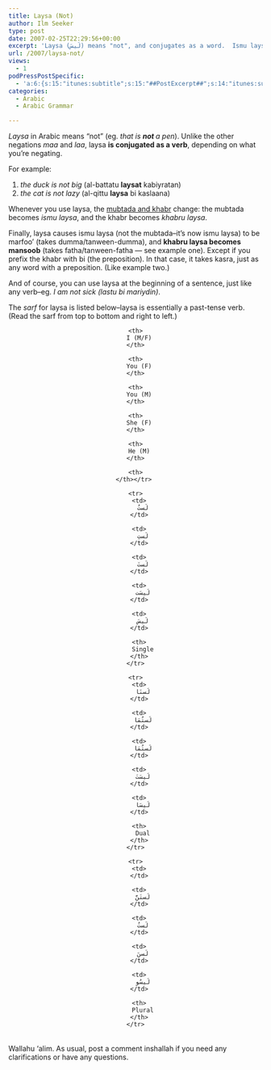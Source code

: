 ```yaml
---
title: Laysa (Not)
author: Ilm Seeker
type: post
date: 2007-02-25T22:29:56+00:00
excerpt: 'Laysa (لَيسَ) means "not", and conjugates as a word.  Ismu laysa takes dumma, and khabru laysa takes fatha. Two examples of laysa, including with bi.'
url: /2007/laysa-not/
views:
  - 1
podPressPostSpecific:
  - 'a:6:{s:15:"itunes:subtitle";s:15:"##PostExcerpt##";s:14:"itunes:summary";s:15:"##PostExcerpt##";s:15:"itunes:keywords";s:17:"##WordPressCats##";s:13:"itunes:author";s:10:"##Global##";s:15:"itunes:explicit";s:2:"No";s:12:"itunes:block";s:2:"No";}'
categories:
  - Arabic
  - Arabic Grammar

---
```

<dfn title="لَيسَ">Laysa</dfn> in Arabic means &#8220;not&#8221; (eg. <dfn title="هَاذَا لَيسَ قَلَمً">that is <strong>not </strong>a pen</dfn>). Unlike the other negations <dfn title="مَا">maa</dfn> and <dfn title="لا">laa</dfn>, laysa **is conjugated as a verb**, depending on what you&#8217;re negating.

For example:

  1. <dfn title="البَطَّةُ لَيسَت كَبِيرَةً">the duck is not big</dfn> (al-battatu **laysat** kabiyratan)
  2. <dfn title="القِطُّ لَيسَ بِكَسلانَ">the cat is not lazy</dfn> (al-qittu **laysa** bi kaslaana)

Whenever you use laysa, the [mubtada and khabr][1] change: the mubtada becomes <dfn title="إسمُ لَيسَ">ismu laysa</dfn>, and the khabr becomes <dfn title="خَبرُ لَيسَ">khabru laysa</dfn>.

Finally, laysa causes ismu laysa (not the mubtada&#8211;it&#8217;s now ismu laysa) to be marfoo&#8217; (takes dumma/tanween-dumma), and **khabru laysa becomes mansoob** (takes fatha/tanween-fatha &#8212; see example one). Except if you prefix the khabr with bi (the preposition). In that case, it takes kasra, just as any word with a preposition. (Like example two.)

And of course, you can use laysa at the beginning of a sentence, just like any verb&#8211;eg. <dfn title="لَستُ بِمَرِيضٍ">I am not sick</dfn> _(lastu bi mariydin)_.

The <dfn title="verb conjugation">sarf</dfn> for laysa is listed below&#8211;laysa is essentially a past-tense verb. (Read the sarf from top to bottom and right to left.)

<center>
  </p> 
  
  <table>
    </th> 
    
    <th>
      I (M/F)
    </th>
    
    <th>
      You (F)
    </th>
    
    <th>
      You (M)
    </th>
    
    <th>
      She (F)
    </th>
    
    <th>
      He (M)
    </th>
    
    <th>
    </th></tr> 
    
    <tr>
      <td>
        لَستُ
      </td>
      
      <td>
        لَستِ
      </td>
      
      <td>
        لَستَ
      </td>
      
      <td>
        لَيسَت
      </td>
      
      <td>
        لَيسَ
      </td>
      
      <th>
        Single
      </th>
    </tr>
    
    <tr>
      <td>
        لَسنَا
      </td>
      
      <td>
        لَستُمَا
      </td>
      
      <td>
        لَستُمَا
      </td>
      
      <td>
        لَيسَتَ
      </td>
      
      <td>
        لَيسَا
      </td>
      
      <th>
        Dual
      </th>
    </tr>
    
    <tr>
      <td>
      </td>
      
      <td>
        لَستَنَّ
      </td>
      
      <td>
        لَستُ
      </td>
      
      <td>
        لَسنَ
      </td>
      
      <td>
        لَيسُو
      </td>
      
      <th>
        Plural
      </th>
    </tr>
  </table>
  
  <p>
    </center>
  </p>
  
  <p>
    Wallahu &#8216;alim. As usual, post a comment inshallah if you need any clarifications or have any questions.
  </p>

 [1]: /mubtada-and-khabr